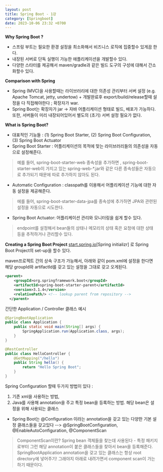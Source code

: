 ```yaml
---
layout: post
title: Spring Boot - 1강
category: [Springboot]
date: 2023-10-06 23:32 +0700
---
```


**Why Spring Boot ?**
- 스프링 부트는 필요한 환경 설정을 최소화해서 비즈니스 로직에 집중할수 있게끔 한다. 
- 내장된 서버로 단독 실행이 가능한 애플리케이션을 개발할수 있다.
- 다양한 스타터를 제공해서 maven/gradle과 같은 빌드 도구의 구성에 대해서 간소화할수 있다. 

**Comparison with Spring**
- Spring (MVC)을 사용할때는 라이브러리에 대한 의존성 관리부터 서버 설정 (e.g. Apache Tomcat, jetty, undertow) +  개발완료후 export/build/release할때 설정을 다 직접해야한다 ; 확장자가 war. 
- Spring Boot는 확장자가 jar -> 자바 어플리케이션 형태로 빌드, 배포가 가능하다. 또한, 서버들이 미리 내장되어있어서 별도의 (초기) 서버 설정 필요가 없다.

**What is Spring Boot?**
- 대표적인 기능들 : (1) Spring Boot Starter, (2) Spring Boot Configuration, (3) Spring Boot Actuator 
- Spring Boot Starter : 어플리케이션의 목적에 맞는 라이브러리들의 의존성을 자동으로 설정해준다.
> 예를 들어, spring-boot-starter-web 종속성을 추가하면 , spring-boot-starter-web이 가지고 있는 spring-web-*.jar와 같은 다른 종속성들은 자동으로 추가되기 때문에 따로 추가하지 않아도 된다. 
- Automatic Configuration : classpath를 이용해서 어플리케이션 기능에 대한 자동 설정을 제공해준다.
> 에를 들어, spring-boot-starter-data-jpa를 종속성에 추가하면 JPA와 관련된 설정을 자동으로 시도한다. 
- Spring Boot Actuator: 어플리케이션 관리와 모니터링을 쉽게 할수 있다.
> endpoint를 설정해서 bean들의 상태나 메모리의 상태 혹은 요청에 대한 상태 등을 추적하거나 관리할수 있다. 

**Creating a Spring Boot Project**
[start.spring.io](https://start.spring.io)[Spring initializr] 로 Spring Boot Project의 set-up을 할수 있다.

maven프로젝트 간의 상속 구조가 가능해서, 아래와 같이 pom.xml에 설정을 한다면 해당 groupId와 artifactId를 갖고 있는 설정을 그대로 갖고 오게된다.
```xml
<parent>
    <groupId>org.springframework.boot</groupId>
    <artifactId>spring-boot-starter-parent</artifactId>
    <version>3.1.4</version>
    <relativePath/> <!-- lookup parent from repository -->
  </parent>
```

간단한 Application / Controller 클래스 예시
```java
@SpringBootApplication
public class Application {
    public static void main(String[] args) {
        SpringApplication.run(Application.class, args);
    }
}

@RestController
public class HelloController {
    @GetMapping("/hello")
    public String hello() {
        return "Hello Spring Boot";
    }
}
```

Spring Configuration 할때 두가지 방법이 있다 : 
1. 기존 xml을 사용하는 방법, 
2. Java를 사용해 annotation을 주고 특정 bean을 등록하는 방법. 해당 bean은 설정을 위해 사용되는 클래스
- Spring Boot는 @Configuration 이라는 annotation을 갖고 있는 다양한 기본 설정 클래스들을 갖고있다 --> @SpringBootConfiguration, @EnableAutoConfiguration, @ComponentScan
> ComponentScan이란? Spring bean 객체들을 찾는데 사용된다 - 특정 패키지로부터 그런 해당 annotation이 붙은 클래스들을 찾아서 bean을 등록해준다.
> SpringBootApplication annotation을 갖고 있는 클래스는 항상 root directory에 넣어주기! 그래야지 아래로 내려가면서 component scan이 가는하기 때문이다. 